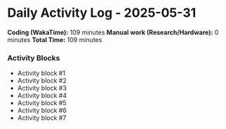 # Daily Activity Log - 2025-05-31

**Coding (WakaTime):** 109 minutes
**Manual work (Research/Hardware):** 0 minutes
**Total Time:** 109 minutes

### Activity Blocks
- Activity block #1
- Activity block #2
- Activity block #3
- Activity block #4
- Activity block #5
- Activity block #6
- Activity block #7

